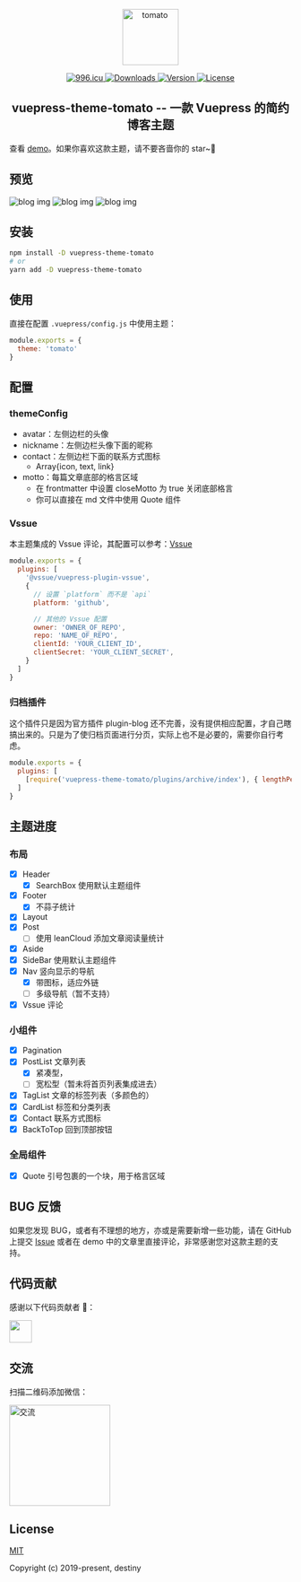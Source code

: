 <p align="center">
  <a href="https://github.com/destinytaoer/vuepress-theme-tomato" target="_blank" rel="noopener noreferrer">
    <img width="100" src="./img/tomato.png" alt="tomato">
  </a>
</p>

<p align="center">
  <a href="https://996.icu" target="_blank">
    <img src="https://img.shields.io/badge/link-996.icu-red.svg" alt="996.icu">
  </a>
  <a href="https://npmcharts.com/compare/vuepress-theme-tomato?minimal=true" target="_blank">
    <img src="https://img.shields.io/npm/dm/vuepress-theme-tomato.svg" alt="Downloads">
  </a>
  <a href="https://www.npmjs.com/package/vuepress-theme-tomato" target="_blank">
    <img src="https://img.shields.io/github/package-json/v/destinytaoer/vuepress-theme-tomato/master.svg" alt="Version">
  </a>
  <a href="./LICENSE" target="_blank">
    <img src="https://img.shields.io/npm/l/vuepress-theme-tomato.svg?registry_uri=https%3A%2F%2Fregistry.npmjs.com" alt="License">
  </a>
</p>

<h2 align="center">vuepress-theme-tomato -- 一款 Vuepress 的简约博客主题</h2>

查看 [demo](https://destinytaoer.github.io/vuepress-theme-tomato/)。如果你喜欢这款主题，请不要吝啬你的 star~👀

## 预览

![blog img](./img/blog1.png)
![blog img](./img/blog2.png)
![blog img](./img/blog3.png)

## 安装

```bash
npm install -D vuepress-theme-tomato
# or
yarn add -D vuepress-theme-tomato
```

## 使用

直接在配置 `.vuepress/config.js` 中使用主题：

```js
module.exports = {
  theme: 'tomato'
}
```

## 配置

### themeConfig

- avatar：左侧边栏的头像
- nickname：左侧边栏头像下面的昵称
- contact：左侧边栏下面的联系方式图标
  - Array{icon, text, link}
- motto：每篇文章底部的格言区域
  - 在 frontmatter 中设置 closeMotto 为 true 关闭底部格言
  - 你可以直接在 md 文件中使用 Quote 组件

### Vssue

本主题集成的 Vssue 评论，其配置可以参考：[Vssue](https://vssue.js.org/zh/guide/vuepress.html#%E4%BD%BF%E7%94%A8%E6%96%B9%E6%B3%95)

```js
module.exports = {
  plugins: [
    '@vssue/vuepress-plugin-vssue',
    {
      // 设置 `platform` 而不是 `api`
      platform: 'github',

      // 其他的 Vssue 配置
      owner: 'OWNER_OF_REPO',
      repo: 'NAME_OF_REPO',
      clientId: 'YOUR_CLIENT_ID',
      clientSecret: 'YOUR_CLIENT_SECRET',
    }
  ]
}
```

### 归档插件

这个插件只是因为官方插件 plugin-blog 还不完善，没有提供相应配置，才自己瞎搞出来的。只是为了使归档页面进行分页，实际上也不是必要的，需要你自行考虑。

```js
module.exports = {
  plugins: [
    [require('vuepress-theme-tomato/plugins/archive/index'), { lengthPerPage: 20 }]
  ]
}
```

## 主题进度

### 布局

- [x] Header
  - [x] SearchBox 使用默认主题组件
- [x] Footer
  - [x] 不蒜子统计
- [x] Layout
- [x] Post
  - [ ] 使用 leanCloud 添加文章阅读量统计
- [x] Aside
- [x] SideBar 使用默认主题组件
- [x] Nav 竖向显示的导航
  - [x] 带图标，适应外链
  - [ ] 多级导航（暂不支持）
- [x] Vssue 评论

### 小组件

- [x] Pagination
- [x] PostList 文章列表
  - [x] 紧凑型，
  - [ ] 宽松型（暂未将首页列表集成进去）
- [x] TagList 文章的标签列表（多颜色的）
- [x] CardList 标签和分类列表
- [x] Contact 联系方式图标
- [x] BackToTop 回到顶部按钮

### 全局组件

- [x] Quote 引号包裹的一个块，用于格言区域

## BUG 反馈

如果您发现 BUG，或者有不理想的地方，亦或是需要新增一些功能，请在 GitHub 上提交 [Issue](https://github.com/destinytaoer/vuepress-theme-tomato/issues) 或者在 demo 中的文章里直接评论，非常感谢您对这款主题的支持。

## 代码贡献

感谢以下代码贡献者 🤝：

<a href="https://github.com/destinytaoer/vuepress-theme-tomato/graphs/contributors">
  <img src="https://avatars3.githubusercontent.com/u/27852774?s=460&v=4" width="40" />
</a>

## 交流

扫描二维码添加微信：

<img width="180" src="./img/wechat.jpg" alt="交流">

## License

[MIT](./LICENSE)

Copyright (c) 2019-present, destiny